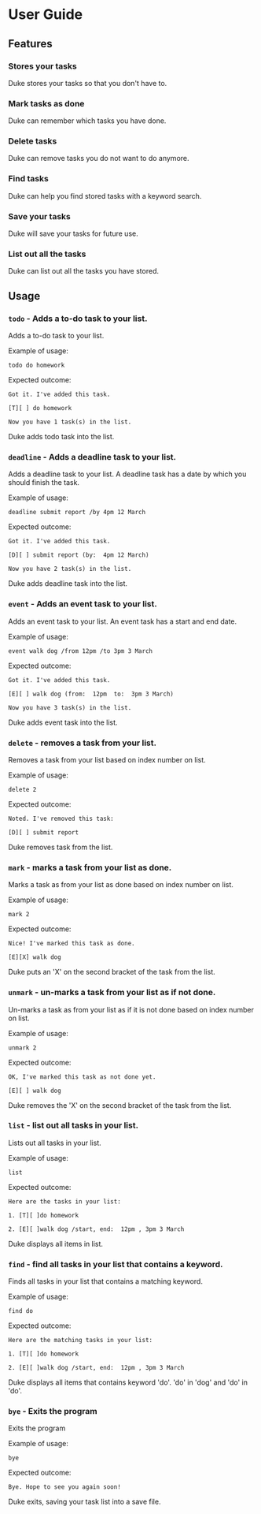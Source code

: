 # User Guide

## Features 

### Stores your tasks

Duke stores your tasks so that you don't have to.

### Mark tasks as done

Duke can remember which tasks you have done.

### Delete tasks

Duke can remove tasks you do not want to do anymore.

### Find tasks

Duke can help you find stored tasks with a keyword search.

### Save your tasks

Duke will save your tasks for future use.

### List out all the tasks

Duke can list out all the tasks you have stored.

## Usage

### `todo` - Adds a to-do task to your list.

Adds a to-do task to your list.

Example of usage: 

`todo do homework`

Expected outcome:

`Got it. I've added this task.`

`[T][ ] do homework`

`Now you have 1 task(s) in the list.`

Duke adds todo task into the list.

### `deadline` - Adds a deadline task to your list.

Adds a deadline task to your list. A deadline task has a date by which you should finish the task.

Example of usage:

`deadline submit report /by 4pm 12 March`

Expected outcome:

`Got it. I've added this task.`

`[D][ ] submit report (by:  4pm 12 March)`

`Now you have 2 task(s) in the list.`

Duke adds deadline task into the list.

### `event` - Adds an event task to your list.

Adds an event task to your list. An event task has a start and end date.

Example of usage:

`event walk dog /from 12pm /to 3pm 3 March`

Expected outcome:

`Got it. I've added this task.`

`[E][ ] walk dog (from:  12pm  to:  3pm 3 March)`

`Now you have 3 task(s) in the list.`

Duke adds event task into the list.

### `delete` - removes a task from your list.

Removes a task from your list based on index number on list. 

Example of usage:

`delete 2`

Expected outcome:

`Noted. I've removed this task:`

`[D][ ] submit report `

Duke removes task from the list.

### `mark` - marks a task from your list as done.

Marks a task as from your list as done based on index number on list.

Example of usage:

`mark 2`

Expected outcome:

`Nice! I've marked this task as done.`

`[E][X] walk dog `

Duke puts an 'X' on the second bracket of the task from the list.

### `unmark` - un-marks a task from your list as if not done.

Un-marks a task as from your list as if it is not done based on index number on list.

Example of usage:

`unmark 2`

Expected outcome:

`OK, I've marked this task as not done yet.`

`[E][ ] walk dog `

Duke removes the 'X' on the second bracket of the task from the list.

### `list` - list out all tasks in your list.

Lists out all tasks in your list.

Example of usage:

`list`

Expected outcome:

`Here are the tasks in your list:`

`1. [T][ ]do homework `

`2. [E][ ]walk dog /start, end:  12pm , 3pm 3 March`

Duke displays all items in list.

### `find` - find all tasks in your list that contains a keyword.

Finds all tasks in your list that contains a matching keyword.

Example of usage:

`find do`

Expected outcome:

`Here are the matching tasks in your list: `

`1. [T][ ]do homework `

`2. [E][ ]walk dog /start, end:  12pm , 3pm 3 March`

Duke displays all items that contains keyword 'do'. 'do' in 'dog' and 'do' in 'do'.

### `bye` - Exits the program

Exits the program

Example of usage:

`bye`

Expected outcome:

`Bye. Hope to see you again soon!`

Duke exits, saving your task list into a save file.